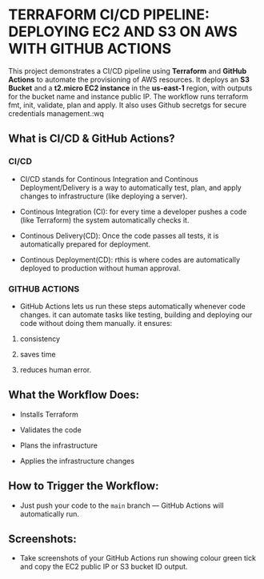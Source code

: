 # TERRAFORM CI/CD PIPELINE: DEPLOYING EC2 AND S3 ON AWS WITH GITHUB ACTIONS

This project demonstrates a CI/CD pipeline using **Terraform** and **GitHub Actions** to automate the provisioning of AWS resources. It deploys an **S3 Bucket** and a **t2.micro EC2 instance** in the **us-east-1** region, with outputs for the bucket name and instance public IP. The workflow runs terraform fmt, init, validate, plan and apply. It also uses Github secretgs for secure credentials management.:wq

## What is CI/CD & GitHub Actions?

### CI/CD
- CI/CD stands for Continous Integration and Continous Deployment/Delivery is a way to automatically test, plan, and apply changes to infrastructure (like deploying a server).

- Continous Integration (CI): for every time a developer pushes a code (like Terraform) the system automatically checks it.

- Continous Delivery(CD): Once the code passes all tests, it is automatically prepared for deployment.

- Continous Deployment(CD): rthis is where codes are automatically deployed to production without human approval.

### GITHUB ACTIONS

- GitHub Actions lets us run these steps automatically whenever code changes. it can automate tasks like testing, building and deploying our code without doing them manually. it ensures:

1. consistency

2. saves time 

3. reduces human error.

## What the Workflow Does:

- Installs Terraform

- Validates the code

- Plans the infrastructure

- Applies the infrastructure changes

## How to Trigger the Workflow:

- Just push your code to the `main` branch — GitHub Actions will automatically run.

## Screenshots:

- Take screenshots of your GitHub Actions run showing colour green tick and copy the EC2 public IP or S3 bucket ID output.
